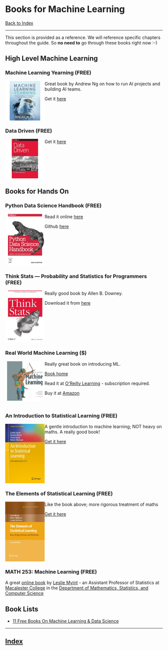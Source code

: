 # Books for Machine Learning

[Back to Index](README.md)

---

This section is provided as a reference. We will reference specific chapters throughout the guide.  So **no need to** go through these books right now :-)

## High Level Machine Learning

### Machine Learning Yearning (FREE)

<img src="assets/images/machine-learning-yearning.jpg" width="25%" align="left"/>

Great book by Andrew Ng on how to run AI projects and building AI teams.

Get it [here](https://www.deeplearning.ai/machine-learning-yearning/)

<br clear="all"/>

### Data Driven (FREE)

<img src="assets/images/data-driven.jpg" width="25%" align="left">

Get it [here](https://www.oreilly.com/library/view/data-driven/9781491925454/)

<br clear="all"/>

## Books for Hands On

### Python Data Science Handbook (FREE)

<img src="assets/images/PDSH-cover.png" width="25%" align="left">

Read it online [here](https://jakevdp.github.io/PythonDataScienceHandbook/)

Github [here](https://github.com/jakevdp/PythonDataScienceHandbook)

<br clear="all"/>

### Think Stats — Probability and Statistics for Programmers (FREE)

<img src="assets/images/think-stats.jpg" width="25%" align="left">

Really good book by Allen B. Downey.

Download it from [here](http://greenteapress.com/thinkstats/)

<br clear="all"/>

### Real World Machine Learning ($)

<img src="assets/images/real-word-machine-learning.jpg" width="25%" align="left" >

Really great book on introducing ML.  

[Book home](https://www.manning.com/books/real-world-machine-learning)

Read it at [O'Reilly Learning](https://learning.oreilly.com/library/view/real-world-machine-learning/9781617291920/kindle_split_000.html) - subscription required.

Buy it at [Amazon](https://www.amazon.com/Real-World-Machine-Learning-Henrik-Brink/dp/1617291927)

<br clear="all">

### An Introduction to Statistical Learning (FREE)

<img src="assets/images/introduction-to-statistical-learning.jpg" width="25%" align="left">

A gentle introduction to machine learning; NOT heavy on maths.  A really good book!

[Get it here](http://faculty.marshall.usc.edu/gareth-james/ISL/)

<br clear="all">

### The Elements of Statistical Learning (FREE)

<img src="assets/images/elements-of-statistical-learning.jpg" width="25%" align="left">

Like the book above;  more rigorous treatment of maths

[Get it here](https://web.stanford.edu/~hastie/ElemStatLearn/)

<br clear="all">

### MATH 253: Machine Learning (FREE)

A great [online book](https://lmyint.github.io/253_spring_2019/) by  [Leslie Myint](https://lmyint.github.io/) - an Assistant Professor of Statistics at [Macalester College](https://www.macalester.edu/) in the [Department of Mathematics, Statistics, and Computer Science](https://www.macalester.edu/mscs/)

## Book Lists

* [11 Free Books On Machine Learning & Data Science](https://analyticsindiamag.com/top-11-free-books-on-machine-learning-and-data-science-that-you-must-read/)

---

## [Index](README.md)
